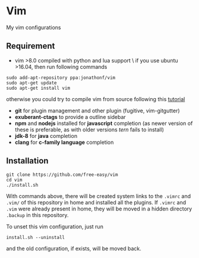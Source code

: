 # Vim

My vim configurations

## Requirement

* vim >8.0 compiled with python and lua support \\
if you use ubuntu >16.04, then run following commands

```
sudo add-apt-repository ppa:jonathonf/vim
sudo apt-get update
sudo apt-get install vim
```
otherwise you could try to compile vim from source following this
[tutorial](https://github.com/Valloric/YouCompleteMe/wiki/Building-Vim-from-source)
* **git** for plugin management and other plugin (fugitive, vim-gitgutter)
* **exuberant-ctags** to provide a outline sidebar
* **npm** and **nodejs** installed for **javascript** completion (as newer version of these
is preferable, as with older versions *tern* fails to install)
* **jdk-8** for **java** completion
* **clang** for **c-family language** completion

## Installation

```
git clone https://github.com/free-easy/vim
cd vim
./install.sh
```
With commands above, there will be created system links to the `.vimrc` and `.vim/`
of this repository in home and installed all the plugins.
If `.vimrc` and `.vim` were already present in home, they will be moved in a hidden
directory `.backup` in this repository.

To unset this vim configuration, just run
```
install.sh --uninstall
```
and the old configuration, if exists, will be moved back.
